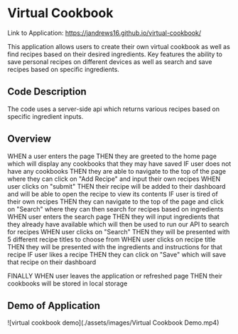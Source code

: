 # Virtual Cookbook

Link to Application: https://jandrews16.github.io/virtual-cookbook/

This application allows users to create their own virtual cookbook as well as find recipes based on their desired ingredients. Key features the ability to save personal  recipes on different devices as well as search and save recipes based on specific ingredients.


## Code Description

The code uses a server-side api which returns various recipes based on specific ingredient inputs. 


## Overview

WHEN a user enters the page
THEN they are greeted to the home page which will display any cookbooks that they may have saved
IF user does not have any cookbooks
THEN they are able to navigate to the top of the page where they can click on "Add Recipe" and input their own recipes
WHEN user clicks on "submit"
THEN their recipe will be added to their dashboard and will be able to open the recipe to view its contents
IF user is tired of their own recipes
THEN they can navigate to the top of the page and click on "Search" where they can then search for recipes based on ingredients
WHEN user enters the search page
THEN they will input ingredients that they already have available which will then be used to run our API to search for recipes
WHEN user clicks on "Search"
THEN they will be presented with 5 different recipe titles to choose from
WHEN user clicks on recipe title
THEN they will be presented with the ingredients and instructions for that recipe
IF user likes a recipe
THEN they can click on "Save" which will save that recipe on their dashboard

FINALLY
WHEN user leaves the application or refreshed page 
THEN their cookbooks will be stored in local storage


## Demo of Application

![virtual cookbook demo](./assets/images/Virtual Cookbook Demo.mp4)
